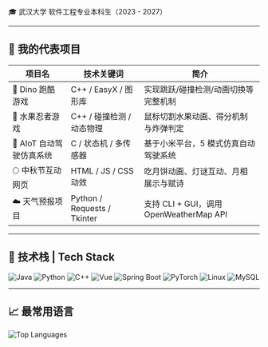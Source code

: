 
🎓 武汉大学 软件工程专业本科生（2023 - 2027）  

---

## 🚀 我的代表项目

| 项目名 | 技术关键词 | 简介 |
|--------|------------|------|
| 🦖 Dino 跑酷游戏 | C++ / EasyX / 图形库 | 实现跳跃/碰撞检测/动画切换等完整机制 |
| 🍉 水果忍者游戏 | C++ / 碰撞检测 / 动态物理 | 鼠标切割水果动画、得分机制与炸弹判定 |
| 🚗 AIoT 自动驾驶仿真系统 | C / 状态机 / 多传感器 | 基于小米平台，5 模式仿真自动驾驶系统 |
| 🌕 中秋节互动网页 | HTML / JS / CSS 动效 | 吃月饼动画、灯谜互动、月相展示与赋诗 |
| ☁️ 天气预报项目 | Python / Requests / Tkinter | 支持 CLI + GUI，调用 OpenWeatherMap API |

---

## 🧠 技术栈 | Tech Stack

![Java](https://img.shields.io/badge/-Java-007396?logo=java&logoColor=white)
![Python](https://img.shields.io/badge/-Python-3776AB?logo=python&logoColor=white)
![C++](https://img.shields.io/badge/-C++-00599C?logo=c%2B%2B&logoColor=white)
![Vue](https://img.shields.io/badge/-Vue-4FC08D?logo=vue.js&logoColor=white)
![Spring Boot](https://img.shields.io/badge/-SpringBoot-6DB33F?logo=springboot&logoColor=white)
![PyTorch](https://img.shields.io/badge/-PyTorch-EE4C2C?logo=pytorch&logoColor=white)
![Linux](https://img.shields.io/badge/-Linux-FCC624?logo=linux&logoColor=black)
![MySQL](https://img.shields.io/badge/-MySQL-4479A1?logo=mysql&logoColor=white)

---


## 📈 最常用语言

![Top Languages](https://github-readme-stats.vercel.app/api/top-langs/?username=meti-liu&layout=compact&theme=tokyonight)




